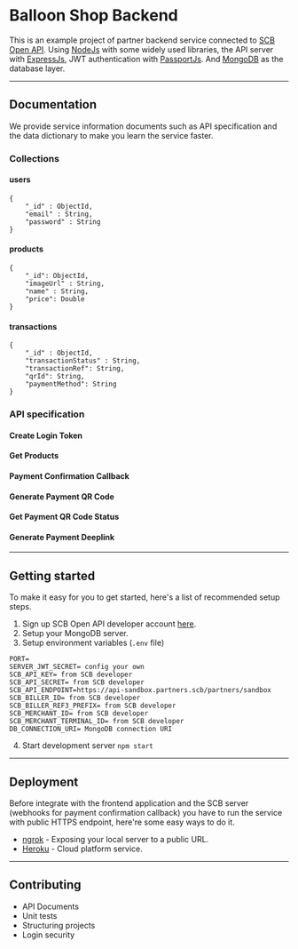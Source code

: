 # Balloon Shop Backend
This is an example project of partner backend service connected to [SCB Open API](https://developer.scb/). 
Using [NodeJs](https://nodejs.org/) with some widely used libraries, the API server with [ExpressJs](https://expressjs.com/), JWT authentication with [PassportJs](https://www.passportjs.org/). And [MongoDB](https://www.mongodb.com/) as the database layer.

---

## Documentation
We provide service information documents such as API specification and the data dictionary to make you learn the service faster.

### Collections

#### users
```
{
    "_id" : ObjectId,
    "email" : String,
    "password" : String
}
```

#### products
```
{
    "_id": ObjectId,
    "imageUrl" : String,
    "name" : String,
    "price": Double
}
```

#### transactions
```
{
    "_id" : ObjectId,
    "transactionStatus" : String,
    "transactionRef": String,
    "qrId": String,
    "paymentMethod": String
}
```

### API specification
#### Create Login Token
#### Get Products
#### Payment Confirmation Callback
#### Generate Payment QR Code
#### Get Payment QR Code Status
#### Generate Payment Deeplink

---

## Getting started
To make it easy for you to get started, here's a list of recommended setup steps.
1. Sign up SCB Open API developer account [here](https://developer.scb/).
2. Setup your MongoDB server.
3. Setup environment variables (`.env` file)
```
PORT=
SERVER_JWT_SECRET= config your own
SCB_API_KEY= from SCB developer
SCB_API_SECRET= from SCB developer
SCB_API_ENDPOINT=https://api-sandbox.partners.scb/partners/sandbox
SCB_BILLER_ID= from SCB developer
SCB_BILLER_REF3_PREFIX= from SCB developer
SCB_MERCHANT_ID= from SCB developer
SCB_MERCHANT_TERMINAL_ID= from SCB developer
DB_CONNECTION_URI= MongoDB connection URI
```
4. Start development server `npm start`

---

## Deployment 
Before integrate with the frontend application and the SCB server (webhooks for payment confirmation callback) you have to run the service with public HTTPS endpoint, here're some easy ways to do it.
- [ngrok](https://ngrok.com/) - Exposing your local server to a public URL. 
- [Heroku](https://heroku.com/) -  Cloud platform service.

---

## Contributing
- API Documents
- Unit tests
- Structuring projects
- Login security